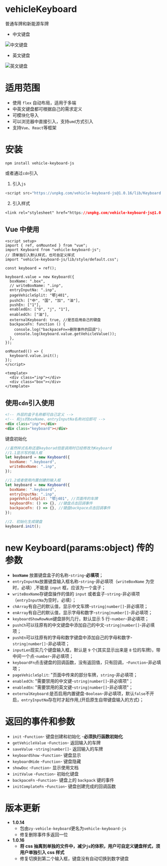 # vehicleKeyboard

普通车牌和新能源车牌

- 中文键盘

![中文键盘](https://github.com/zyTheGit/vehicleKeyborad/blob/master/img/ch.png)

- 英文键盘

![英文键盘](https://github.com/zyTheGit/vehicleKeyborad/blob/master/img/en.png)

# 适用范围

- 使用 `flex` 自动布局，适用于多端
- 中英文键盘都可根据自己的需求定义
- 可模块化导入
- 可以浏览器中直接引入，支持`umd`方式引入
- 支持`Vue`、`React`等框架

# 安装

```shell
npm install vehicle-keyboard-js
```

或者通过`cdn`引入

1. 引入`js`
```js
<script src="https://unpkg.com/vehicle-keyboard-js@1.0.16/lib/Keyboard.min.js"></script>
```
2. 引入样式
```css
<link rel="stylesheet" href="https://unpkg.com/vehicle-keyboard-js@1.0.16/lib/style/default.css"></link>
```

## Vue 中使用

```vue
<script setup>
import { ref, onMounted } from "vue";
import Keyboard from "vehicle-keyboard-js";
// 须单独引入默认样式，也可自定义样式
import "vehicle-keyboard-js/lib/style/default.css";

const keyboard = ref();

keyboard.value = new Keyboard({
  boxName: ".box",
  // writeBoxName: ".inp",
  entryInputNa: ".inp",
  pageVehicleSplit: "鄂j401",
  pushCh: ["中", "国", "加", "油"],
  pushEn: ["1"],
  enabledEn: ["O", "j", "1"],
  enabledCh: ["油"],
  externalKeyboard: true, //是否启用自己的键盘
  backpaceFn: function () {
    console.log("backpaceFn=>删除事件的回调");
    console.log(keyboard.value.getVehicleValue());
  },
});

onMounted(() => {
  keyboard.value.init();
});
</script>

<template>
  <div class="inp"></div>
  <div class="box"></div>
</template>
```

## 使用`cdn`引入使用

```html
<!-- 外层的盒子名称都可自己定义 -->
<!-- 和js的boxName、entryInputNa名称对应即可 -->
<div class="inp"></div>
<div class="keyboard"></div>
```

键盘初始化

```js
//虽然样式名称还是keyborad但是调用时已经修改为Keyboard
//1.1显示写的输入框
let keyboard = new Keyboard({
  boxName: ".keyboard",
  writeBoxName: ".inp",
});

//1.2或者使用内置创建的输入框
let keyboard = new Keyboard({
  boxName: ".keyboard",
  entryInputNa: ".inp",
  pageVehicleSplit: "鄂j401", //页面传的车牌
  keyboardFn: () => {}, //键盘点击回调事件
  backpaceFn: () => {}, //键盘backpace点击回调事件
});

//2. 初始化生成键盘
keyboard.init();
```

# new Keyboard(params:object) 传的参数

- **`boxName`** 放置键盘盒子的名称-`string`-**必填项**；
- `entryInputNa`放置键盘输入框名称-`string`-非必填项（`writeBoxName` 为空时，必填）,不能是 `input` 框，应该为一个盒子；
- `writeBoxName`存键盘操作的值的 `input` 或者盒子-`string`-非必填项（`entryInputNa`为空时，必填）；
- `chArray`有自己的默认值，显示中文车牌-`string|number[]`-非必填项；
- `enArray`有自己的默认值，显示字母和数字-`string|number[]`-非必填项；
- `keyboardShowRowNum`键盘排列几行，默认显示 5 行-`number`-非必填项；
- `pushCh`可以往原有的中文键盘中添加自己的中文-`string|number[]`-非必填项；
- `pushEn`可以往原有的字母和数字键盘中添加自己的字母和数字-`string|number[]`-非必填项；
- `inputLen`现实几个键盘输入框，默认是 `9` 个(其实显示出来是 `8` 位的车牌)，带中间一个点-`number`-非必填项；
- `keyboardFn`点击键盘的回调函数，没有返回值，只有回调，-`Function`-非必填项；
- `pageVehicleSplit`: "页面中传来的部分车牌，`string`-非必填项；
- `enabledCh`: "需要禁用的中文键-`string|number[]`-非必填项"；
- `enabledEn`: "需要禁用的英文键-`string|number[]`-非必填项"；
- `externalKeyboard`:是否启用内置键盘-`Boolean`-非必填项，默认`false`不开启，`entryInputNa`存在时才起作用,(开启原生自带键盘输入的方式)；

# 返回的事件和参数

- `init` -`Function`- 键盘创建和初始化 -**必须执行函数初始化**
- `getVehicleValue` -`Function`- 返回输入的车牌
- `saveValue` -`string|number[]`- 返回输入的车牌
- `keyboardShow` -`Function`- 键盘显示
- `keyboardHide` -`Function`- 键盘隐藏
- `showDoc` -`Function`- 显示使用文档
- `initValue` -`Function`- 初始化键盘
- `backpaceFn` -`Function`- 键盘上的 `backpack` 键的事件
- `initComplateFn` -`Function`- 键盘创建完成的回调函数

# 版本更新

- **1.0.14**
  - 包由`zy-vehicle-keyboard`更名为`vehicle-keyboard-js`
  - 修复删除事件多返回一位
- **1.0.16**
  - **将 css 抽离到单独的文件中，减少`js`的体积，用户可自定义键盘样式，须用户单独引入 css 样式**
  - 修复切换到第二个输入框，键盘没有自动切换到数字键盘
